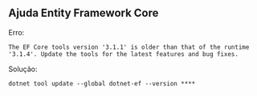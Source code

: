 ## Ajuda Entity Framework Core

Erro:

```
The EF Core tools version '3.1.1' is older than that of the runtime '3.1.4'. Update the tools for the latest features and bug fixes.
```


Solução:

```
dotnet tool update --global dotnet-ef --version ****
```
